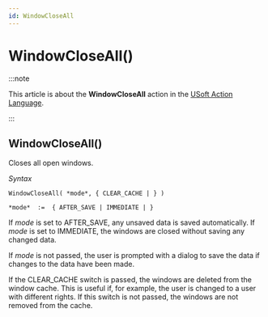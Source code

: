```yaml
---
id: WindowCloseAll
---
```


# WindowCloseAll()




:::note

This article is about the **WindowCloseAll** action in the [USoft Action Language](/docs/Task_flow/Action_Language_reference/USoft_Action_Language.md).

:::

## **WindowCloseAll()**

Closes all open windows.

*Syntax*

```
WindowCloseAll( *mode*, { CLEAR_CACHE | } )

*mode*  :=  { AFTER_SAVE | IMMEDIATE | }
```

If *mode* is set to AFTER_SAVE, any unsaved data is saved automatically. If *mode* is set to IMMEDIATE, the windows are closed without saving any changed data.

If *mode* is not passed, the user is prompted with a dialog to save the data if changes to the data have been made.

If the CLEAR_CACHE switch is passed, the windows are deleted from the window cache. This is useful if, for example, the user is changed to a user with different rights. If this switch is not passed, the windows are not removed from the cache.